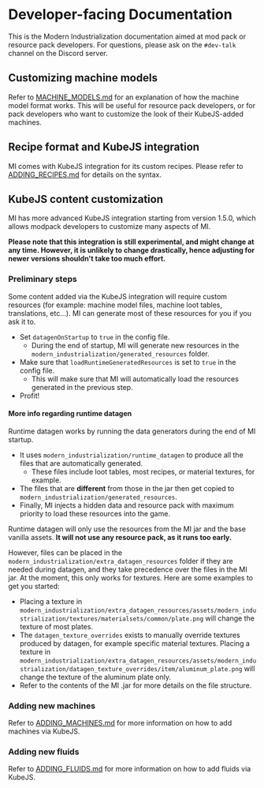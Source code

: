 # Developer-facing Documentation
This is the Modern Industrialization documentation aimed at mod pack or resource pack developers.
For questions, please ask on the `#dev-talk` channel on the Discord server.

## Customizing machine models
Refer to [MACHINE_MODELS.md](MACHINE_MODELS.md) for an explanation of how the machine model format works.
This will be useful for resource pack developers,
or for pack developers who want to customize the look of their KubeJS-added machines.

## Recipe format and KubeJS integration
MI comes with KubeJS integration for its custom recipes.
Please refer to [ADDING_RECIPES.md](ADDING_RECIPES.md) for details on the syntax.

## KubeJS content customization
MI has more advanced KubeJS integration starting from version 1.5.0,
which allows modpack developers to customize many aspects of MI.

**Please note that this integration is still experimental, and might change at any time.
However, it is unlikely to change drastically, hence adjusting for newer versions shouldn't take too much effort.**

### Preliminary steps
Some content added via the KubeJS integration will require custom resources (for example: machine model files, machine loot tables, translations, etc...).
MI can generate most of these resources for you if you ask it to.
- Set `datagenOnStartup` to `true` in the config file.
  - During the end of startup, MI will generate new resources in the `modern_industrialization/generated_resources` folder.
- Make sure that `loadRuntimeGeneratedResources` is set to `true` in the config file.
  - This will make sure that MI will automatically load the resources generated in the previous step.
- Profit!

#### More info regarding runtime datagen
Runtime datagen works by running the data generators during the end of MI startup.
- It uses `modern_industrialization/runtime_datagen` to produce all the files that are automatically generated.
  - These files include loot tables, most recipes, or material textures, for example.
- The files that are **different** from those in the jar then get copied to `modern_industrialization/generated_resources`.
- Finally, MI injects a hidden data and resource pack with maximum priority to load these resources into the game.

Runtime datagen will only use the resources from the MI jar and the base vanilla assets.
**It will not use any resource pack, as it runs too early.**

However, files can be placed in the `modern_industrialization/extra_datagen_resources` folder if they are needed during datagen,
and they take precedence over the files in the MI jar.
At the moment, this only works for textures.
Here are some examples to get you started:
- Placing a texture in `modern_industrialization/extra_datagen_resources/assets/modern_industrialization/textures/materialsets/common/plate.png`
  will change the texture of most plates.
- The `datagen_texture_overrides` exists to manually override textures produced by datagen, for example specific material textures.
  Placing a texture in `modern_industrialization/extra_datagen_resources/assets/modern_industrialization/datagen_texture_overrides/item/aluminum_plate.png`
  will change the texture of the aluminum plate only.
- Refer to the contents of the MI .jar for more details on the file structure.

### Adding new machines
Refer to [ADDING_MACHINES.md](ADDING_MACHINES.md) for more information on how to add machines via KubeJS.

### Adding new fluids
Refer to [ADDING_FLUIDS.md](ADDING_FLUIDS.md) for more information on how to add fluids via KubeJS.
